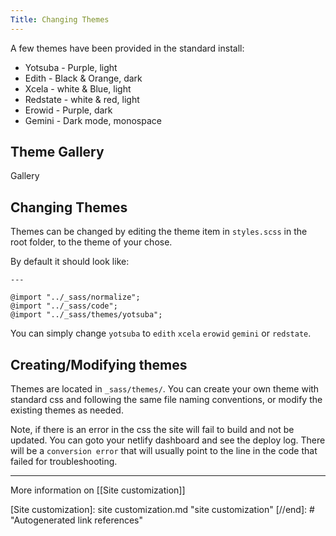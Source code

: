 ```yaml
---
Title: Changing Themes
---
```


A few themes have been provided in the standard install:

* Yotsuba - Purple, light
* Edith - Black & Orange, dark
* Xcela - white & Blue, light
* Redstate - white & red, light
* Erowid - Purple, dark
* Gemini - Dark mode, monospace

## Theme Gallery

Gallery 

## Changing Themes

Themes can be changed by editing the theme item in `styles.scss` in the root folder, to the theme of your chose.

By default it should look like:
```---
---

@import "../_sass/normalize";
@import "../_sass/code";
@import "../_sass/themes/yotsuba";
```

You can simply change `yotsuba` to `edith` `xcela` `erowid` `gemini` or `redstate`.

## Creating/Modifying themes

Themes are located in `_sass/themes/`. You can create your own theme with standard css and following the same file naming conventions, or modify the existing themes as needed.

Note, if there is an error in the css the site will fail to build and not be updated. You can goto your netlify dashboard and see the deploy log. There will be a `conversion error` that will usually point to the line in the code that failed for troubleshooting.

---

More information on [[Site customization]]

[//begin]: # "Autogenerated link references for markdown compatibility"
[Site customization]: site customization.md "site customization"
[//end]: # "Autogenerated link references"